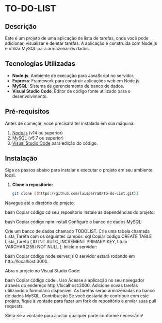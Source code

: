 # TO-DO-LIST

## Descrição

Este é um projeto de uma aplicação de lista de tarefas, onde você pode adicionar, visualizar e deletar tarefas. A aplicação é construída com Node.js e utiliza MySQL para armazenar os dados.

## Tecnologias Utilizadas

- **Node.js**: Ambiente de execução para JavaScript no servidor.
- **Express**: Framework para construir aplicações web em Node.js.
- **MySQL**: Sistema de gerenciamento de banco de dados.
- **Visual Studio Code**: Editor de código fonte utilizado para o desenvolvimento.

## Pré-requisitos

Antes de começar, você precisará ter instalado em sua máquina:

1. [Node.js](https://nodejs.org/) (v14 ou superior)
2. [MySQL](https://www.mysql.com/) (v5.7 ou superior)
3. [Visual Studio Code](https://code.visualstudio.com/) para edição do código.

## Instalação

Siga os passos abaixo para instalar e executar o projeto em seu ambiente local.

1. **Clone o repositório:**

   ```bash
   git clone [(https://github.com/luisparra0/To-do-List.git)]
Navegue até o diretório do projeto:

bash
Copiar código
cd seu_repositorio
Instale as dependências do projeto:

bash
Copiar código
npm install
Configure o banco de dados MySQL:

Crie um banco de dados chamado TODOLIST.
Crie uma tabela chamada Lista_Tarefa com os seguintes campos:
sql
Copiar código
CREATE TABLE Lista_Tarefa (
    ID INT AUTO_INCREMENT PRIMARY KEY,
    titulo VARCHAR(255) NOT NULL
);
Inicie o servidor:

bash
Copiar código
node server.js
O servidor estará rodando em http://localhost:3000.

Abra o projeto no Visual Studio Code:

bash
Copiar código
code .
Uso
Acesse a aplicação no seu navegador através do endereço http://localhost:3000.
Adicione novas tarefas utilizando o formulário disponível.
As tarefas serão armazenadas no banco de dados MySQL.
Contribuição
Se você gostaria de contribuir com este projeto, fique à vontade para fazer um fork do repositório e enviar suas pull requests.


Sinta-se à vontade para ajustar qualquer parte conforme necessário!
